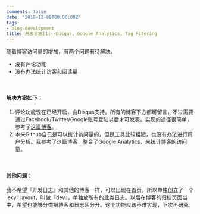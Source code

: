 ```yaml
---
comments: false
date: "2018-12-09T00:00:00Z"
tags:
- blog-development
title: 开发日志[1]--Disqus, Google Analytics, Tag Fitering
---
```

随着博客访问量的增加，有两个问题有待解决。

- 没有评论功能
- 没有办法统计访客和阅读量

<br>

#### 解决方案如下：

1. 评论功能现在已经开启，由Disqus支持。所有的博客下方都可留言，不过需要通过Facebook/Twitter/Google账号登陆以后才可发表。实现的途径很简单，参考了[这篇博客](http://sgeos.github.io/jekyll/disqus/2016/02/15/adding-disqus-to-a-jekyll-blog.html)。
2. 本来Github自己是可以统计访问量的，但是工具比较粗陋，也没有办法进行用户分析。我参考了[这篇博客](https://david-kerwick.github.io/blog/jekyll/google/2015/06/22/add-google-analytics-to-jekyll.html)，整合了Google Analytics，来统计博客的访问量。

<br>

#### 其他问题：
我不希望『开发日志』和其他的博客一样，可以出现在首页，所以单独创立了一个 jekyll layout，叫做『dev』，单独放所有的此类日志。以后在博客的归档页面当中，希望也能够分类把博客和日志区分开。这个功能应该不难实现，下次再研究。
